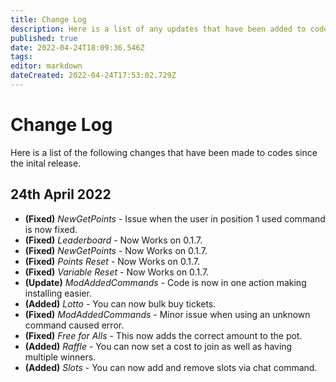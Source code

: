 ```yaml
---
title: Change Log
description: Here is a list of any updates that have been added to codes, after there initial release. 
published: true
date: 2022-04-24T18:09:36.546Z
tags: 
editor: markdown
dateCreated: 2022-04-24T17:53:02.729Z
---
```


# Change Log

Here is a list of the following changes that have been made to codes since the inital release.
## 24th April 2022
 - **(Fixed)**  *NewGetPoints* - Issue when the user in position 1 used command is now fixed.
 - **(Fixed)** *Leaderboard* - Now Works on 0.1.7.
 - **(Fixed)** *NewGetPoints* - Now Works on 0.1.7.
 - **(Fixed)** *Points Reset* - Now Works on 0.1.7.
 - **(Fixed)** *Variable Reset* - Now Works on 0.1.7.
 - **(Update)** *ModAddedCommands* - Code is now in one action making installing easier.
 - **(Added)** *Lotto* - You can now bulk buy tickets.
 - **(Fixed)** *ModAddedCommands* - Minor issue when using an unknown command caused error.
 - **(Fixed)** *Free for Alls* - This now adds the correct amount to the pot.
 - **(Added)** *Raffle* - You can now set a cost to join as well as having multiple winners.
 - **(Added)** *Slots* - You can now add and remove slots via chat command.